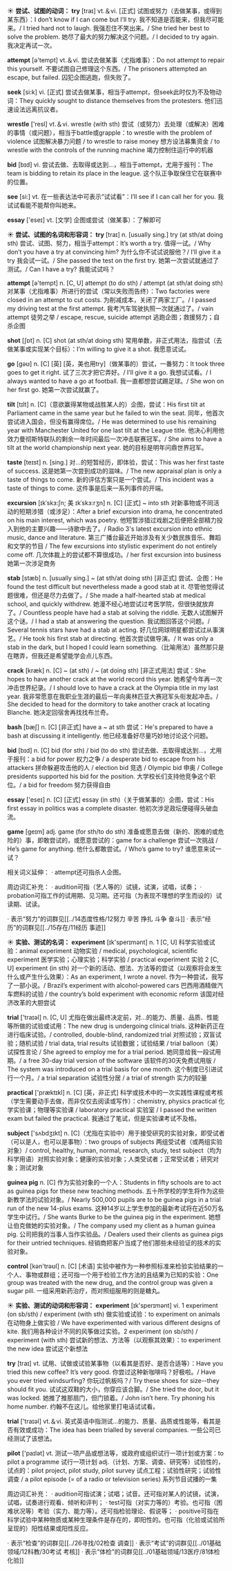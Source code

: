 ☀ <span class="category">**尝试、试图的动词：**</span>
<span class="vocabulary">**try**</span> [traɪ] 
<span class="definition">vt.＆vi. [正式] 试图或努力（去做某事，或得到某东西）：</span>I don’t know if I can come but I’ll try. 我不知道是否能来，但我尽可能来。/ I tried hard not to laugh. 我强忍住不笑出来。/ She tried her best to solve the problem. 她尽了最大的努力解决这个问题。/ I decided to try again. 我决定再试一次。

<span class="vocabulary">**attempt**</span> [ə'tempt] 
<span class="definition">vt.＆vi. 尝试去做某事（尤指难事）：</span>Do not attempt to repair this yourself. 不要试图自己修理这个东西。/ The prisoners attempted an escape, but failed. 囚犯企图逃跑，但失败了。

<span class="vocabulary">**seek**</span> [si:k] 
<span class="definition">vi. [正式] 尝试去做某事，相当于attempt，但seek此时仅为不及物动词：</span>They quickly sought to distance themselves from the protesters. 他们迅速设法远离抗议者。

<span class="vocabulary">**wrestle**</span> ['resl] 
<span class="definition">vt.＆vi. wrestle (with sth) 尝试（或努力）去处理（或解决）困难的事情（或问题），相当于battle或grapple：</span>to wrestle with the problem of violence 试图解决暴力问题 / to wrestle to raise money 想方设法募集资金 / to wrestle with the controls of the running machine 竭力控制住运行中的机器

<span class="vocabulary">**bid**</span> [bɪd] 
<span class="definition">vi. 尝试去做、去取得或达到…，相当于attempt，尤用于报刊：</span>The team is bidding to retain its place in the league. 这个队正争取保住它在联赛中的位置。

<span class="vocabulary">**see**</span> [si:] 
<span class="definition">vt. 在一些表达法中可表示“试试看”：</span>I’ll see if I can call her for you. 我试试看能不能帮你叫她来。

<span class="vocabulary">**essay**</span> ['eseɪ] 
<span class="definition">vt. [文学] 企图或尝试（做某事）：</span>了解即可

☀ <span class="category">**尝试、试图的名词和形容词：**</span>
<span class="vocabulary">**try**</span> [traɪ] 
<span class="definition">n. [usually sing.] try (at sth/at doing sth) 尝试、试图、努力，相当于attempt：</span>It’s worth a try. 值得一试。/ Why don’t you have a try at convincing him? 为什么你不试试说服他？/ I’ll give it a try 我会试一试。/ She passed the test on the first try. 她第一次尝试就通过了测试。/ Can I have a try? 我能试试吗？

<span class="vocabulary">**attempt**</span> [ə'tempt] 
<span class="definition">n. [C, U] attempt (to do sth) / attempt (at sth/at doing sth) 对某事（尤指难事）所进行的尝试（常以失败而告终）：</span>Two factories were closed in an attempt to cut costs. 为削减成本，关闭了两家工厂。/ I passed my driving test at the first attempt. 我考汽车驾驶执照一次就通过了。/ vain attempt 徒劳之举 / escape, rescue, suicide attempt 逃跑企图；救援努力；自杀企图

<span class="vocabulary">**shot**</span> [ʃɒt] 
<span class="definition">n. [C] shot (at sth/at doing sth) 常用单数，非正式用法，指尝试（去做某事或实现某个目标）：</span>I’m willing to give it a shot. 我愿意试试。

<span class="vocabulary">**go**</span> [ɡəʊ] 
<span class="definition">n. [C] [英] [英，美也用try]（做某事的）尝试，一番努力：</span>It took three goes to get it right. 试了三次才把它弄好。/ I’ll give it a go. 我想试试看。/ I always wanted to have a go at football. 我一直都想尝试踢足球。/ She won on her first go. 她第一次尝试就赢了。
                      
<span class="vocabulary">**tilt**</span> [tɪlt]
<span class="definition">n. [C]（意欲赢得某物或战胜某人的）企图，尝试：</span>His first tilt at Parliament came in the same year but he failed to win the seat. 同年，他首次尝试进入国会，但没有赢得席位。/ He was determined to use his remaining year with Manchester United for one last tilt at the League title. 他决心利用他效力曼彻斯特联队的剩余一年时间最后一次冲击联赛冠军。/ She aims to have a tilt at the world championship next year. 她的目标是明年问鼎世界冠军。
 
<span class="vocabulary">**taste**</span> [teɪst] 
<span class="definition">n. [sing.] 对…的短暂经历，即体验，尝试：</span>This was her first taste of success. 这是她第一次尝到成功的滋味。/ The new appraisal plan is only a taste of things to come. 新的评估方案只是一个尝试。/ This incident was a taste of things to come. 这件事是后来一系列事件的开端。
                       
<span class="vocabulary">**excursion**</span> [ɪkˈskɜ:ʃn; 美 ɪkˈskɜ:rʒn]
<span class="definition">n. [C] [正式] ~ into sth 对新事物或不同活动的短期涉猎（或涉足）：</span>After a brief excursion into drama, he concentrated on his main interest, which was poetry. 他短暂涉猎过戏剧之后便把全部精力投入到他的主要兴趣——诗歌中去了。/ Radio 3's latest excursion into ethnic music, dance and literature. 第三广播台最近开始涉及有关少数民族音乐、舞蹈和文学的节目 / The few excursions into stylistic experiment do not entirely come off. 几次体裁上的尝试都不算很成功。/ her first excursion into business 她第一次涉足商务

<span class="vocabulary">**stab**</span> [stæb]
<span class="definition">n. [usually sing.] ~ (at sth/at doing sth) [非正式] 尝试、企图：</span>He found the test difficult but nevertheless made a good stab at it. 尽管他觉得试题很难，但还是尽力去做了。/ She made a half-hearted stab at medical school, and quickly withdrew. 她漫不经心地尝试过考医学院，但很快就放弃了。/ Countless people have had a stab at solving the riddle. 无数人试图解开这个谜。/ I had a stab at answering the question. 我试图回答这个问题。/ Several tennis stars have had a stab at acting. 好几位网球明星都尝试过从事演艺。/ He took his first stab at directing. 他首次尝试做导演。/ It was only a stab in the dark, but I hoped I could learn something.（比喻用法）虽然那只是在瞎弄，但我还是希望能学会点儿东西。

<span class="vocabulary">**crack**</span> [kræk]
<span class="definition">n. [C] ~ (at sth) / ~ (at doing sth) [非正式用法] 尝试：</span>She hopes to have another crack at the world record this year. 她希望今年再一次冲击世界纪录。/ I should love to have a crack at the Olympia title in my last year. 我非常愿意在我职业生涯的最后一年向奥林匹亚大赛冠军头衔发起冲击。/ She decided to head for the dormitory to take another crack at locating Blanche. 她决定回宿舍再找找布兰奇。  
                    
<span class="vocabulary">**bash**</span> [bæʃ]
<span class="definition">n. [C] [非正式] have a ~ at sth 尝试：</span>He's prepared to have a bash at discussing it intelligently. 他已经准备好尽量巧妙地讨论这个问题。

<span class="vocabulary">**bid**</span> [bɪd] 
<span class="definition">n. [C] bid (for sth) / bid (to do sth) 尝试去做、去取得或达到…，尤用于报刊：</span>a bid for power 权力之争 / a desperate bid to escape from his attackers 拼命躲避攻击他的人 / election bid 竞选 / Olympic bid 申奥 / College presidents supported his bid for the position. 大学校长们支持他竞争这个职位。/ a bid for freedom 努力获得自由

<span class="vocabulary">**essay**</span> ['eseɪ] 
<span class="definition">n. [C] [正式] essay (in sth)（关于做某事的）企图，尝试：</span>His first essay in politics was a complete disaster. 他初次涉足政坛便碰得头破血流。

<span class="vocabulary">**game**</span> [ɡeɪm] 
<span class="definition">adj. game (for sth/to do sth) 准备或愿意去做（新的、困难的或危险的）事，即敢尝试的，或愿意尝试的：</span>game for a challenge 尝试一次挑战 / He’s game for anything. 他什么都敢尝试。/ Who’s game to try? 谁愿意来试一试？

相关词义延伸：
· attempt还可指杀人企图。

周边词汇补充：
· audition可指（艺人等的）试镜，试演，试唱，试奏；
· probation可指工作的试用期、见习期。还可指（为表现不理想的学生而设的）试读期、试读。

· 表示“努力”的词群见[[../14态度性格/12努力 辛苦 挣扎 斗争 奋斗]]
· 表示“经历”的词群见[[../15存在/11经历 事迹]]

☀ <span class="category">**实验、测试的名词：**</span>
<span class="vocabulary">**experiment**</span> [ɪk'sperɪmənt] 
<span class="definition">n. 1 [C, U] 科学实验或试验：</span>animal experiment 动物实验 / medical, psychological, scientific experiment 医学实验；心理实验；科学实验 / practical experiment 实验 <span class="definition">2 [C, U] experiment (in sth) 对一个新的活动、想法、方法等的尝试（以观察将会发生什么或产生什么效果）：</span>As an experiment, I wrote a novel. 作为一种尝试，我写了一部小说。/ Brazil’s experiment with alcohol-powered cars 巴西用酒精做汽车燃料的试验 / the country’s bold experiment with economic reform 该国对经济改革的大胆尝试

<span class="vocabulary">**trial**</span> ['traɪəl] 
<span class="definition">n. [C, U] 尤指在做出最终决定前，对…的能力、质量、品质、性能等所做的试验或试用：</span>The new drug is undergoing clinical trials. 这种新药正在进行临床试验。/ controlled, double-blind, randomized trial 对照试验；双盲试验；随机试验 / trial data, trial results 试验数据；试验结果 / trial balloon（美）试探性言论 / She agreed to employ me for a trial period. 她同意给我一段试用期。/ a free 30-day trial version of the software 该软件的30天免费试用版 / The system was introduced on a trial basis for one month. 这个制度已引进试行一个月。/ a trial separation 试验性分居 / a trial of strength 实力的较量

<span class="vocabulary">**practical**</span> ['præktɪkl] 
<span class="definition">n. [C] [英，非正式] 科学或技术中的一次实践性课程或考核（学生需要动手去做，而非仅仅去阅读或写作）：</span>chemistry, physics practical 化学实验课；物理等实验课 / laboratory practical 实验室 / I passed the written exam but failed the practical. 我通过了笔试，但是实验课考试不及格。

<span class="vocabulary">**subject**</span> ['sʌbdӡɪkt] 
<span class="definition">n. [C]（尤指在实验中）用于接受研究的实验对象，即受试者（可以是人，也可以是事物）：</span>two groups of subjects 两组受试者（或两组实验对象）/ control, healthy, human, normal, research, study, test subject（均为科学用语）对照实验对象；健康的实验对象；人类受试者；正常受试者；研究对象；测试对象
           
<span class="vocabulary">**guinea pig**</span>
<span class="definition">n. [C] 作为实验对象的一个人：</span>Students in fifty schools are to act as guinea pigs for these new teaching methods. 五十所学校的学生将作为这些新教学法的试验对象。/ Nearly 500,000 pupils are to be guinea pigs in a trial run of the new 14-plus exams. 这种14岁以上学生参加的最新考试将在近50万名学生中试行。/ She wants Burke to be the guinea pig in the experiment. 她想让伯克做她的实验对象。/ The company used my client as a human guinea pig. 公司把我的当事人当作实验品。/ Dealers used their clients as guinea pigs for their untried techniques. 经销商把客户当成了他们那些未经验证的技术的实验对象。

<span class="vocabulary">**control**</span> [kən'trəʊl] 
<span class="definition">n. [C] [术语] 实验中被作为一种参照标准来检验实验结果的一个人、事物或群组；还可指一个用于检验工作方法的且结果为已知的实验：</span>One group was treated with the new drug, and the control group was given a sugar pill. 一组采用新药治疗，而对照组服用的则是糖丸。

☀ <span class="category">**实验、测试的动词和形容词：**</span>
<span class="vocabulary">**experiment**</span> [ɪk'sperɪmənt] 
<span class="definition">vi. 1 experiment (on sb/sth) / experiment (with sth) 做实验或试验：</span>to experiment on animals 在动物身上做实验 / We have experimented with various different designs of kite. 我们用各种设计不同的风筝做过实验。<span class="definition">2 experiment (on sb/sth) / experiment (with sth) 尝试新的想法、方法等（以观察其效果）：</span>to experiment the new idea 尝试这个新想法

<span class="vocabulary">**try**</span> [traɪ] 
<span class="definition">vt. 试用、试做或试验某事物（以看其是否好、是否合适等）：</span>Have you tried this new coffee? It’s very good. 你尝过这种新咖啡吗？好极啦。/ Have you ever tried windsurfing? 你玩过帆板吗？/ Try these shoes for size--they should fit you. 试试这双鞋的大小，你穿应该合脚。/ She tried the door, but it was locked. 她推了推那扇门，但门锁着。/ John isn’t here. Try phoning his home number. 约翰不在这儿。给他家里打电话试试看。 

<span class="vocabulary">**trial**</span> ['traɪəl] 
<span class="definition">vt.＆vi. 英式英语中指测试…的能力、质量、品质或性能等，看其是否有效或成功：</span>The idea has been trialled by several companies. 一些公司已经测试了该想法。

<span class="vocabulary">**pilot**</span> ['paɪlət] 
<span class="definition">vt. 测试一项产品或想法等，或政府或组织试行一项计划或方案：</span>to pilot a programme 试行一项计划 <span class="definition">adj.（计划、方案、调查、研究等）试验性的，试点的：</span>pilot project, pilot study, pilot survey 试点工程；试验性研究；试验性调查 / a pilot episode (= of a radio or television series) 系列节目试播的一集

周边词汇补充：
· audition可指试演；试唱；试音。还可指对某人的试镜，试演，试唱，试奏进行观看、倾听和评判；
· test可指（对实力等的）考验。也可指（困难状况等）考验（实力、能力等）。还可指检验理论、假说等；
· positive可指在科学试验中某种物质或某种生理条件是存在的，即阳性的。也可指（化验或试验所呈现的）阳性结果或阳性反应。

· 表示“检查”的词群见[[../26寻找/02检查 调查]]
· 表示“考试”的词群见[[../01基础领域/12科教/30考试 考核]]
· 表示“体检”的词群见[[../01基础领域/13医疗/81体检 化验]]
